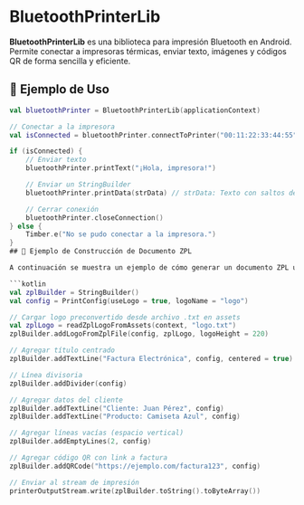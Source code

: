 # BluetoothPrinterLib

**BluetoothPrinterLib** es una biblioteca para impresión Bluetooth en Android. Permite conectar a impresoras térmicas, enviar texto, imágenes y códigos QR de forma sencilla y eficiente.

## 🚀 Ejemplo de Uso

```kotlin
val bluetoothPrinter = BluetoothPrinterLib(applicationContext)

// Conectar a la impresora
val isConnected = bluetoothPrinter.connectToPrinter("00:11:22:33:44:55")

if (isConnected) {
    // Enviar texto
    bluetoothPrinter.printText("¡Hola, impresora!")

    // Enviar un StringBuilder
    bluetoothPrinter.printData(strData) // strData: Texto con saltos de línea amplios

    // Cerrar conexión
    bluetoothPrinter.closeConnection()
} else {
    Timber.e("No se pudo conectar a la impresora.")
}
## 🧾 Ejemplo de Construcción de Documento ZPL

A continuación se muestra un ejemplo de cómo generar un documento ZPL utilizando un `StringBuilder` personalizado:

```kotlin
val zplBuilder = StringBuilder()
val config = PrintConfig(useLogo = true, logoName = "logo")

// Cargar logo preconvertido desde archivo .txt en assets
val zplLogo = readZplLogoFromAssets(context, "logo.txt")
zplBuilder.addLogoFromZplFile(config, zplLogo, logoHeight = 220)

// Agregar título centrado
zplBuilder.addTextLine("Factura Electrónica", config, centered = true)

// Línea divisoria
zplBuilder.addDivider(config)

// Agregar datos del cliente
zplBuilder.addTextLine("Cliente: Juan Pérez", config)
zplBuilder.addTextLine("Producto: Camiseta Azul", config)

// Agregar líneas vacías (espacio vertical)
zplBuilder.addEmptyLines(2, config)

// Agregar código QR con link a factura
zplBuilder.addQRCode("https://ejemplo.com/factura123", config)

// Enviar al stream de impresión
printerOutputStream.write(zplBuilder.toString().toByteArray())
